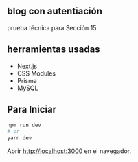 ## blog con autentiación
prueba técnica para Sección 15

## herramientas usadas
- Next.js
- CSS Modules
- Prisma
- MySQL

## Para Iniciar
```bash
npm run dev
# or
yarn dev
```

Abrir [http://localhost:3000](http://localhost:3000) en el navegador.